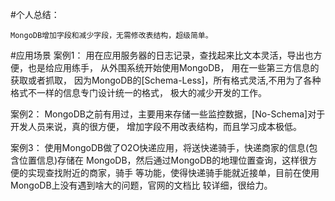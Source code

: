 #个人总结：
```text
MongoDB增加字段和减少字段，无需修改表结构，超级简单。
```


#应用场景
案例1：
用在应用服务器的日志记录，查找起来比文本灵活，导出也方便，也是给应用练手，
从外围系统开始使用MongoDB， 用在一些第三方信息的获取或者抓取，
因为MongoDB的[Schema-Less]，所有格式灵活,不用为了各种格式不一样的信息专门设计统一的格式，
极大的减少开发的工作。

案例2：
MongoDB之前有用过，主要用来存储一些监控数据，[No-Schema]对于开发人员来说，真的很方便，
增加字段不用改表结构，而且学习成本极低。

案例3：
使用MongoDB做了O2O快递应用，将送快递骑手，快递商家的信息(包含位置信息)存储在
MongoDB，然后通过MongoDB的地理位置查询，这样很方便的实现查找附近的商家，骑手
等功能，使得快递骑手能就近接单，目前在使用MongoDB上没有遇到啥大的问题，官网的文档比
较详细，很给力。
